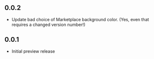 ## 0.0.2

* Update bad choice of Marketplace background color. (Yes, even that requires a changed version number!)

## 0.0.1

* Initial preview release
